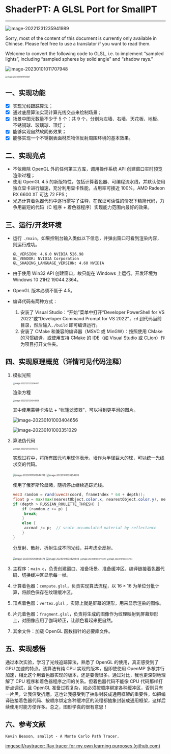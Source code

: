 # ShaderPT: A GLSL Port for SmallPT

---

![image-20221231235941989](README.assets/image-20221231235941989.png)

Sorry, most of the content of this document is currently only available in Chinese. Please feel free to use a translator if you want to read them.

Welcome to convert the following code to GLSL, i.e. to implement “sampled lights”, including “sampled spheres by solid angle” and “shadow rays.”

![image-20230101011707948](README.assets/image-20230101011707948.png)

<img src="README.assets/image-20230101011731361.png" alt="image-20230101011731361" style="zoom:40%;" />

## 一、实现功能

- [x] 实现光线跟踪算法；
- [x] 通过底层算法实现计算光线交点来绘制场景；
- [x] 场景中图元数量不少于 5 个：共 9 个，分别为左墙、右墙、天花板、地板、不锈钢球、玻璃球、顶灯；
- [x] 能够实现自然软阴影效果；
- [x] 能够实现一个不锈钢表面材质物体反射周围环境的基本效果。

## 二、实现亮点

- 不依赖除 OpenGL 外的任何第三方库，调用操作系统 API 创建窗口实时预览渲染过程；
- 使用 OpenGL 4.5 的新版特性，包括计算着色器、可编程流水线，并默认使用独立显卡进行加速，充分利用显卡性能，占用率可接近 100%，AMD Radeon RX 6600 XT 可达 72 FPS；
- 光追计算着色器代码中逐行撰写了注释，在保证可读性的情况下精简代码，力争用最短的代码（C 程序 + 着色器程序）实现能力范围内最好的效果。

## 三、运行/开发环境

- 运行 `./main`，如果控制台输入类似以下信息，并弹出窗口可看到渲染内容，则运行成功。

  ```shell
  GL_VERSION: 4.6.0 NVIDIA 526.98
  GL_VENDOR: NVIDIA Corporation
  GL_SHADING_LANGUAGE_VERSION: 4.60 NVIDIA
  ```

- 由于使用 Win32 API 创建窗口，故只能在 Windows 上运行。开发环境为 Windows 10 21H2 19044.2364。

- OpenGL 版本必须不低于 4.5。

- 编译代码有两种方式：

  1. 安装了 Visual Studio：“开始”菜单中打开“Developer PowerShell for VS 2022”或“Developer Command Prompt for VS 2022”，`cd` 到代码当前目录，然后输入`./build` 即可编译运行。
  2. 安装了 CMake 和兼容的编译器（MSVC 或 MinGW）：按照使用 CMake 的习惯编译，或使用支持 CMake 的 IDE（如 Visual Studio 或 CLion）作为项目打开文件夹。

## 四、实现原理概览（详情可见代码注释）

1. 模拟光照

   <img src="README.assets/image-20221231233956487.png" alt="image-20221231233956487" style="zoom: 40%;" />

   渲染方程

   <img src="README.assets/image-20221231234044854.png" alt="image-20221231234044854" style="zoom:40%;" />

   其中使用蒙特卡洛法 + “帐篷滤波器”，可以得到更平滑的图片。

   ![image-20230101003404656](README.assets/image-20230101003404656.png)

   ![image-20230101003351029](README.assets/image-20230101003351029.png)

2. 算法伪代码

   <img src="README.assets/image-20221231234142772.png" alt="image-20221231234142772" style="zoom:40%;" />

   实现过程中，将所有图元均用球体表示，墙作为半径巨大的球，可以统一光线求交的代码。

   <img src="README.assets/image-20230101003944748.png" alt="image-20230101003944748" style="zoom:50%;" />

   <img src="README.assets/image-20230101003954205.png" alt="image-20230101003954205" style="zoom:50%;" />

   使用了俄罗斯轮盘赌，随机停止继续追踪光线。

   ```glsl
   vec3 random = rand(uvec3(coord, frameIndex * 64 + depth));
   float p = max(max(nearestObject.color.x, nearestObject.color.y), nearestObject.color.z);  // max reflectance color
   if (depth > RUSSIAN_ROULETTE_THRESH) {
       if (random.z >= p) {
       	break;
       }
       else {
       	accmat /= p;  // scale accumulated material by reflectance
       }
   }
   ```

   分反射、散射、折射生成不同光线，并考虑全反射。

   <img src="README.assets/image-20230101003605474.png" alt="image-20230101003605474" style="zoom:50%;" />

   <img src="README.assets/image-20230101003620346.png" alt="image-20230101003620346" style="zoom:50%;" />

   <img src="README.assets/image-20230101003721329.png" alt="image-20230101003721329" style="zoom:40%;" />

   <img src="README.assets/image-20230101003737144.png" alt="image-20230101003737144" style="zoom:40%;" />

3. 主程序：`main.c`，负责创建窗口、准备场景、准备缓冲区、编译链接着色器代码、切换缓冲区显示每一帧。

4. 计算着色器：`compute.glsl`，负责实现算法流程，以 $16 \times 16$ 为单位分批计算，将颜色保存在纹理缓冲区。

5. 顶点着色器：`vertex.glsl`  ，实际上就是屏幕的矩形，用来显示渲染的图像。

6. 片元着色器：`fragment.glsl`，负责将生成的图像作为纹理映射到屏幕矩形上，对图像应用了伽玛矫正，让颜色看起来更自然。

7. 其余文件：加载 OpenGL 函数指针的必要库文件。

## 五、实现感悟

通过本次实验，学习了光线追踪算法，熟悉了 OpenGL 的使用，真正感受到了 GPU 加速的特点。该算法有纯 CPU 实现的版本，但即使使用 OpenMP 多核并行加速，相比这个用着色器实现的版本，还是要慢很多。通过对比，我也更深刻地理解了 CPU 程序和着色器程序之间的关系。但着色器代码不能像 CPU 代码那样打断点调试，且 OpenGL 准备过程复杂，如必须按顺序绑定各种缓冲区，否则只有一片黑，让我倍受折磨。这也让我感受到了抽象封装成通用框架的重要性，如把编译链接着色器代码、按顺序绑定各种缓冲区的流程都抽象封装成通用框架，这样后续使用时能方便许多。总之，图形学真的很有意思！

## 六、参考文献

`Kevin Beason, smallpt - A Monte Carlo Path Tracer.`

[imgeself/raytracer: Ray tracer for my own learning purposes (github.com)](https://github.com/imgeself/raytracer)
